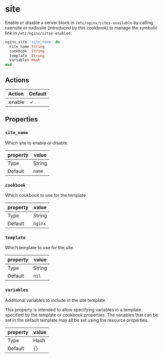 # site

Enable or disable a server block in `/etc/nginx/sites-available` by calling
nxensite or nxdissite (introduced by this cookbook) to manage the symbolic
link in `/etc/nginx/sites-enabled`.

```ruby
nginx_site 'site_name' do
  site_name String
  cookbook  String
  template  String
  variables Hash
end
```

## Actions

| Action  | Default  |
| ------- | -------- |
| :enable | &#x2713; |

## Properties

### `site_name`

Which site to enable or disable.

| property       | value  |
| -------------- | ------ |
| Type           | String |
| Default        | `name` |

### `cookbook`

Which cookbook to use for the template.

| property       | value   |
| -------------- | ------- |
| Type           | String  |
| Default        | `nginx` |

### `template`

Which template to use for the site.

| property       | value  |
| -------------- | ------ |
| Type           | String |
| Default        | `nil`  |

### `variables`

Additional variables to include in the site template.

This property is intended to allow specifying variables in
a template specified by the template or cookbook properties.
The variables that can be set in the default template
may all be set using the resource properties.

| property       | value |
| -------------- | ----- |
| Type           | Hash  |
| Default        | `{}`  |
